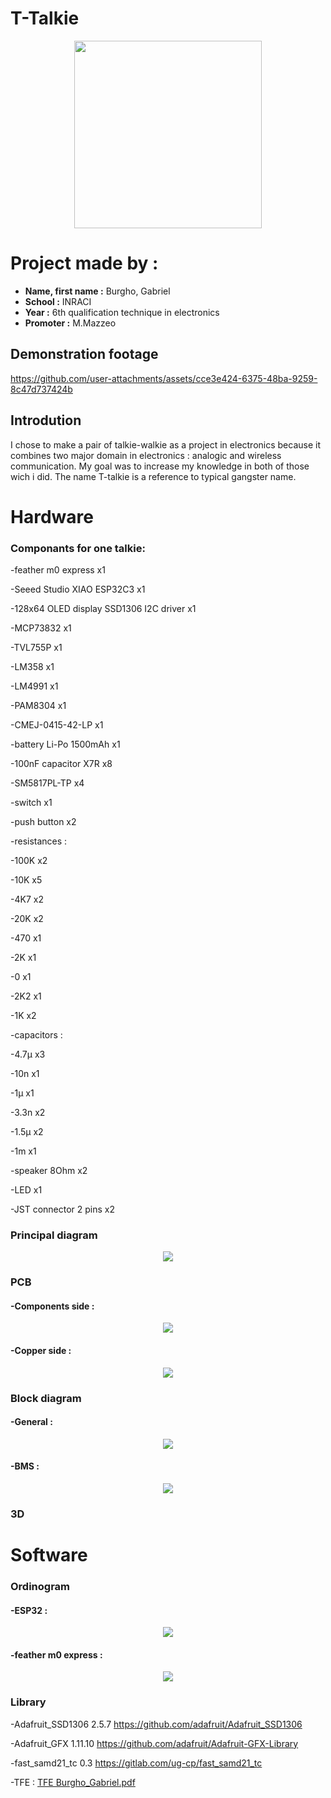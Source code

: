 # **T-Talkie**
<p align="center">
  <img src="https://github.com/user-attachments/assets/e0e60843-9da9-4b56-8a1f-4c4f1ae6fc3f" data-canonical-src="https://gyazo.com/eb5c5741b6a9a16c692170a41a49c858.png" width="300" height="300" />
</p>

# **Project made by :**
- **Name, first name :** Burgho, Gabriel
- **School :** INRACI
- **Year :** 6th qualification technique in electronics
- **Promoter :** M.Mazzeo
## Demonstration footage
https://github.com/user-attachments/assets/cce3e424-6375-48ba-9259-8c47d737424b

## Introdution

I chose to make a pair of talkie-walkie as a project in electronics because it combines two major domain in electronics : analogic and wireless communication.
My goal was to increase my knowledge in both of those wich i did.
The name T-talkie is a reference to typical gangster name.

# Hardware
### Componants for one talkie:
-feather m0 express x1

-Seeed Studio XIAO ESP32C3 x1

-128x64 OLED display SSD1306 I2C driver x1

-MCP73832 x1

-TVL755P x1

-LM358 x1

-LM4991 x1

-PAM8304 x1

-CMEJ-0415-42-LP x1

-battery Li-Po 1500mAh x1

-100nF capacitor X7R x8

-SM5817PL-TP x4

-switch x1

-push button x2

-resistances :

  -100K x2
  
  -10K x5
  
  -4K7 x2
  
  -20K x2
  
  -470 x1
  
  -2K x1
  
  -0 x1
  
  -2K2 x1
  
  -1K x2
  
-capacitors :

  -4.7µ x3
  
  -10n x1
  
  -1µ x1
  
  -3.3n x2
  
  -1.5µ x2
  
  -1m x1
  
-speaker 8Ohm x2

-LED x1

-JST connector 2 pins x2

### Principal diagram
<p align="center">
  <img src="https://github.com/user-attachments/assets/95a58b2b-5371-43ce-acae-edb2bfcada94" />
</p>

### PCB
#### -Components side :
<p align="center">
  <img src="https://github.com/user-attachments/assets/44303e8c-7d04-4a5f-9aa2-aa24487289df" />
</p>

#### -Copper side :
<p align="center">
  <img src="https://github.com/user-attachments/assets/526c0cbe-b46a-4972-a41b-9e437ea24fc9" />
</p>

### Block diagram

#### -General :
<p align="center">
  <img src="https://github.com/user-attachments/assets/173e1d14-e468-4ab9-9663-38aa7d82ea50" />
</p>

#### -BMS :
<p align="center">
  <img src="https://github.com/user-attachments/assets/e846e8b2-636f-4e94-9f2e-2f2b1b77c556" />
</p>

### 3D


# Software

### Ordinogram
#### -ESP32 :
<p align="center">
  <img src="https://github.com/user-attachments/assets/c93579fa-fb3a-442d-a31e-99ab9cd80d3e" />
</p>

#### -feather m0 express :
<p align="center">
  <img src="https://github.com/user-attachments/assets/51c33af0-04f4-4997-b2fa-935d28809b20" />
</p>

### Library
-Adafruit_SSD1306 2.5.7 https://github.com/adafruit/Adafruit_SSD1306 

-Adafruit_GFX 1.11.10 https://github.com/adafruit/Adafruit-GFX-Library

-fast_samd21_tc 0.3 https://gitlab.com/ug-cp/fast_samd21_tc


-TFE :
[TFE Burgho_Gabriel.pdf](https://github.com/user-attachments/files/20495096/TFE.Burgho_Gabriel.pdf)





